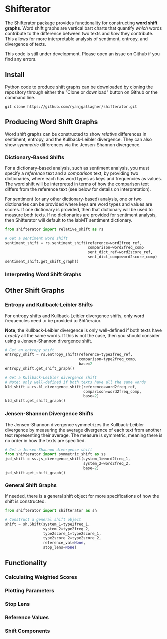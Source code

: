 # Shifterator 

The Shifterator package provides functionality for constructing **word shift graphs**. Word shift graphs are vertical bart charts that quantify *which* words contribute to the difference between two texts and *how* they contribute. This allows for more interpretable analysis of sentiment, entropy, and divergence of texts.

This code is still under development. Please open an issue on Github if you find any errors.

## Install

Python code to produce shift graphs can be downloaded by cloning the repository through either the "Clone or download" button on Github or the command line.  

`git clone https://github.com/ryanjgallagher/shifterator.git`

## Producing Word Shift Graphs

Word shift graphs can be constructed to show *relative* differences in sentiment, entropy, and the Kullback-Leibler divergence. They can also show *symmetric* differences via the Jensen-Shannon divergence.  

### Dictionary-Based Shifts

For a dictionary-based analysis, such as sentiment analysis, you must specify a *reference* text and a *comparison* text, by providing two dictionaries, where each has word types as keys and frequencies as values. The word shift will be interpreted in terms of how the comparison text differs from the reference text (see below for details on interpretation).

For sentiment (or any other dictionary-based) analysis, one or two dictionaries can be provided where keys are word types and values are scores. If one dictionary is provided, then that dictionary will be used to measure both texts. If no dictionaries are provided for sentiment analysis, then Shifterator will default to the labMT sentiment dictionary.

```python
from shifterator import relative_shift as rs

# Get a sentiment word shift
sentiment_shift = rs.sentiment_shift(reference=word2freq_ref, 
                                     comparison=word2freq_comp
                                     sent_dict_ref=word2score_ref, 
                                     sent_dict_comp=word2score_comp)
sentiment_shift.get_shift_graph()

```

### Interpreting Word Shift Graphs


## Other Shift Graphs

### Entropy and Kullback-Leibler Shifts

For entropy shifts and Kullback-Leibler divergence shifts, only word frequencies need to be provided to Shifterator. 

**Note**, the Kullback-Leibler divergence is only well-defined if both texts have *exactly* all the same words. If this is not the case, then you should consider using a Jensen-Shannon divergence shift.

```python
# Get an entropy shift
entropy_shift = rs.entropy_shift(reference=type2freq_ref, 
                                 comparison=type2freq_comp,
                                 base=2
entropy_shift.get_shift_graph()

# Get a Kullback-Leibler divergence shift
# Note: only well-defined if both texts have all the same words
kld_shift = rs.kl_divergence_shift(reference=word2freq_ref,
                                   comparison=word2freq_comp,
                                   base=2)
kld_shift.get_shift_graph()
```

### Jensen-Shannon Divergence Shifts

The Jensen-Shannon divergence symmetrizes the Kullback-Leibler divergence by measuring the average divergence of each text from another text representing their average. The measure is symmetric, meaning there is no order in how the texts are specified.

```python
# Get a Jensen-Shannon divergence shift
from shifterator import symmetric_shift as ss
jsd_shift = ss.js_divergence_shift(system_1=word2freq_1, 
                                   system_2=word2freq_2,
                                   base=2)
jsd_shift.get_shift_graph()
```

### General Shift Graphs

If needed, there is a general shift object for more specifications of how the shift is constructed.

```python
from shifterator import shifterator as sh

# Construct a general shift object
shift = sh.Shift(system_1=type2freq_1,
                 system_2=type2freq_2,
                 type2score_1=type2score_1,
                 type2score_2=type2score_2,
                 reference_val=None,
                 stop_lens=None)
```

## Functionality

### Calculating Weighted Scores

### Plotting Parameters

### Stop Lens

### Reference Values

### Shift Components

